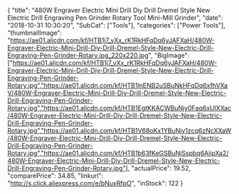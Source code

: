{
	"title": "480W Engraver Electric Mini Drill Diy Drill Dremel Style New Electric Drill Engraving Pen Grinder Rotary Tool Mini-Mill Grinder",
	"date": "2018-10-31 10:30:20",
	"SubCat": ["Tools"],
	"categories": ["Power Tools"],
	"thumbnailImage": "https://ae01.alicdn.com/kf/HTB1j7_vXx_rK1RkHFqDq6yJAFXaH/480W-Engraver-Electric-Mini-Drill-Diy-Drill-Dremel-Style-New-Electric-Drill-Engraving-Pen-Grinder-Rotary.jpg_220x220.jpg",
	"BigImage": ["https://ae01.alicdn.com/kf/HTB1j7_vXx_rK1RkHFqDq6yJAFXaH/480W-Engraver-Electric-Mini-Drill-Diy-Drill-Dremel-Style-New-Electric-Drill-Engraving-Pen-Grinder-Rotary.jpg","https://ae01.alicdn.com/kf/HTB1lnENB2uSBuNkHFqDq6xfhVXaV/480W-Engraver-Electric-Mini-Drill-Diy-Drill-Dremel-Style-New-Electric-Drill-Engraving-Pen-Grinder-Rotary.jpg","https://ae01.alicdn.com/kf/HTB1EgtKKACWBuNjy0Faq6xUlXXac/480W-Engraver-Electric-Mini-Drill-Diy-Drill-Dremel-Style-New-Electric-Drill-Engraving-Pen-Grinder-Rotary.jpg","https://ae01.alicdn.com/kf/HTB1V68oKx1YBuNjy1zcq6zNcXXaW/480W-Engraver-Electric-Mini-Drill-Diy-Drill-Dremel-Style-New-Electric-Drill-Engraving-Pen-Grinder-Rotary.jpg","https://ae01.alicdn.com/kf/HTB1b63fKeGSBuNjSspbq6AiipXa2/480W-Engraver-Electric-Mini-Drill-Diy-Drill-Dremel-Style-New-Electric-Drill-Engraving-Pen-Grinder-Rotary.jpg"],
	"actualPrice": 19.52,
	"comparePrice": 34.85,
	"linkurl": "http://s.click.aliexpress.com/e/bNuxRfpO",
	"inStock": 122
}
